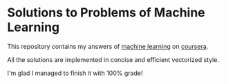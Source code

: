 # Solutions to Problems of Machine Learning

This repository contains my answers of [machine learning](https://www.coursera.org/learn/machine-learning/) on [coursera](https://www.coursera.org/).

All the solutions are implemented in concise and efficient vectorized style.

I'm glad I managed to finish it with 100% grade!
